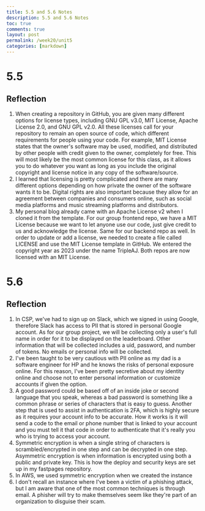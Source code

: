 ```yaml
---
title: 5.5 and 5.6 Notes
description: 5.5 and 5.6 Notes
toc: true
comments: true
layout: post
permalink: /week20/unit5
categories: [markdown]
---
```


# 5.5

## Reflection
1. When creating a repository in GitHub, you are given many different options for license types, including GNU GPL v3.0, MIT License, Apache License 2.0, and GNU GPL v2.0. All these licenses call for your repository to remain an open source of code, which different requirements for people using your code. For example, MIT License states that the owner's software may be used, modified, and distributed by other people with credit given to the owner, completely for free. This will most likely be the most common license for this class, as it allows you to do whatever you want as long as you include the original copyright and license notice in any copy of the software/source.
2. I learned that licensing is pretty complicated and there are many different options depending on how private the owner of the software wants it to be. Digital rights are also important because they allow for an agreement between companies and consumers online, such as social media platforms and music streaming platforms and distributors.
3. My personal blog already came with an Apache License v2 when I cloned it from the template. For our group frontend repo, we have a MIT License because we want to let anyone use our code, just give credit to us and acknowledge the license. Same for our backend repo as well. In order to update or add a license, we needed to create a file called LICENSE and use the MIT License template in GitHub. We entered the copyright year as 2023 under the name TripleAJ. Both repos are now licensed with an MIT License. 


# 5.6

## Reflection
1. In CSP, we've had to sign up on Slack, which we signed in using Google, therefore Slack has access to PII that is stored in personal Google account. As for our group project, we will be collecting only a user's full name in order for it to be displayed on the leaderboard. Other information that will be collected includes a uid, password, and number of tokens. No emails or personal info will be collected.
2. I've been taught to be very cautious with PII online as my dad is a software engineer for HP and he knows the risks of personal exposure online. For this reason, I've been pretty secretive about my identity online and choose not to enter personal information or customize accounts if given the option.
3. A good password could be based off of an inside joke or second language that you speak, whereas a bad password is something like a common phrase or series of characters that is easy to guess. Another step that is used to assist in authentication is 2FA, which is highly secure as it requires your account info to be accurate. How it works is it will send a code to the email or phone number that is linked to your account and you must tell it that code in order to authenticate that it's really you who is trying to access your account.
4. Symmetric encryption is when a single string of characters is scrambled/encrypted in one step and can be decrypted in one step. Asymmetric encryption is when information is encrypted using both a public and private key. This is how the deploy and security keys are set up in my fastpages repository.
5. In AWS, we used symmetric encryption when we created the instance
6. I don't recall an instance where I've been a victim of a phishing attack, but I am aware that one of the most common techniques is through email. A phisher will try to make themselves seem like they're part of an organization to disguise their scam.